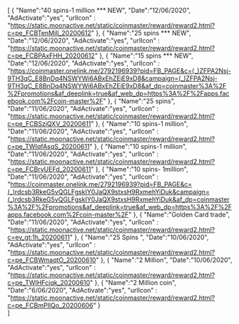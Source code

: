[
  {
       "Name":"40 spins-1 million *** NEW",
       "Date":"12/06/2020",
       "AdActivate":"yes",
       "urlIcon" : "https://static.moonactive.net/static/coinmaster/reward/reward2.html?c=pe_FCBTenMill_20200612"
   },
  {
       "Name":"25 spins *** NEW",
       "Date":"12/06/2020",
       "AdActivate":"yes",
       "urlIcon" : "https://static.moonactive.net/static/coinmaster/reward/reward2.html?c=pe_FCBPAxFHH_20200612"
   },
     {
       "Name":"15 spins *** NEW",
       "Date":"12/06/2020",
       "AdActivate":"yes",
       "urlIcon" : "https://coinmaster.onelink.me/2792196939?pid=FB_PAGE&c=(_)ZFPA2Nsj-9TH3qC_E8BnDq4NSWYWi6ABxEhZEiE9xD8&campaign=(_)ZFPA2Nsj-9TH3qC_E8BnDq4NSWYWi6ABxEhZEiE9xD8&af_dp=coinmaster%3A%2F%2Fpromotions&af_deeplink=true&af_web_dp=https%3A%2F%2Fapps.facebook.com%2Fcoin-master%2F"
   },
  {
       "Name":"25 spins",
       "Date":"11/06/2020",
       "AdActivate":"yes",
       "urlIcon" : "https://static.moonactive.net/static/coinmaster/reward/reward2.html?c=pe_FCBSziQXV_20200611"
   },
  {
       "Name":"10 spins-1 million",
       "Date":"11/06/2020",
       "AdActivate":"yes",
       "urlIcon" : "https://static.moonactive.net/static/coinmaster/reward/reward2.html?c=pe_TWIqfAsqS_20200611"
   },
  {
       "Name":"10 spins-1 million",
       "Date":"11/06/2020",
       "AdActivate":"yes",
       "urlIcon" : "https://static.moonactive.net/static/coinmaster/reward/reward2.html?c=pe_FCBryUEFd_20200611"
   },
  {
       "Name":"10 spins- 1million",
       "Date":"11/06/2020",
       "AdActivate":"yes",
       "urlIcon" : "https://coinmaster.onelink.me/2792196939?pid=FB_PAGE&c=(_)rdcsb3RkeG5vQGLFgskIY0JaQX9stxsH9RxmehYiDuk&campaign=(_)rdcsb3RkeG5vQGLFgskIY0JaQX9stxsH9RxmehYiDuk&af_dp=coinmaster%3A%2F%2Fpromotions&af_deeplink=true&af_web_dp=https%3A%2F%2Fapps.facebook.com%2Fcoin-master%2F"
   },
  {
       "Name":"Golden Card trade",
       "Date":"11/06/2020",
       "AdActivate":"yes",
       "urlIcon" : "https://static.moonactive.net/static/coinmaster/reward/reward2.html?c=ev_gt:1h_20200611"
   },
  {
       "Name":"25 Spins ",
       "Date":"10/06/2020",
       "AdActivate":"yes",
       "urlIcon" : "https://static.moonactive.net/static/coinmaster/reward/reward2.html?c=pe_FCBWmaqtO_20200610"
   },
  {
       "Name":"2 Million",
       "Date":"10/06/2020",
       "AdActivate":"yes",
       "urlIcon" : "https://static.moonactive.net/static/coinmaster/reward/reward2.html?c=pe_TWIHFcjqk_20200610"
   },
  {
       "Name":"2 Million coin",
       "Date":"6/06/2020",
       "AdActivate":"yes",
       "urlIcon" : "https://static.moonactive.net/static/coinmaster/reward/reward2.html?c=pe_FCBmPIlQo_20200606"
   }  
]
